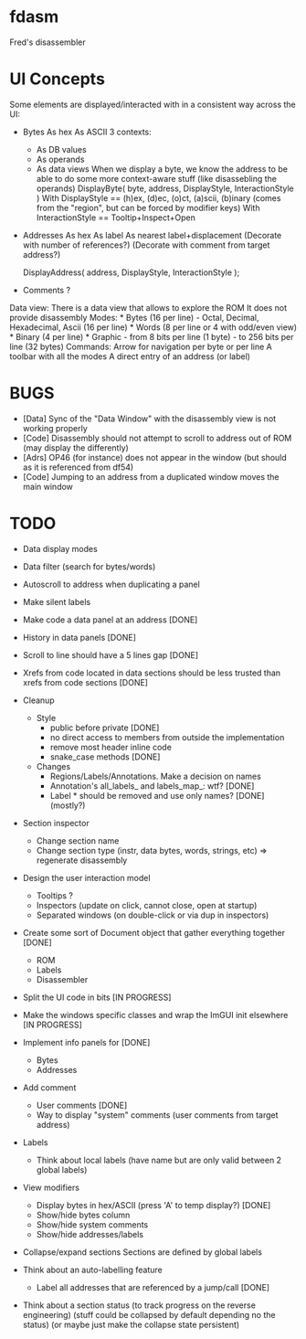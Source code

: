# fdasm
Fred's disassembler

# UI Concepts

Some elements are displayed/interacted with in a consistent way across the UI:
- Bytes
    As hex
    As ASCII
    3 contexts:
    - As DB values
    - As operands
    - As data views
    When we display a byte, we know the address to be able to do some more context-aware stuff (like disassebling the operands)
    DisplayByte( byte, address, DisplayStyle, InteractionStyle )
        With DisplayStyle ==
            (h)ex, (d)ec, (o)ct, (a)scii, (b)inary (comes from the "region", but can be forced by modifier keys)
        With InteractionStyle ==
            Tooltip+Inspect+Open

- Addresses
    As hex
    As label
    As nearest label+displacement
    (Decorate with number of references?)
    (Decorate with comment from target address?)

    DisplayAddress( address, DisplayStyle, InteractionStyle );

- Comments
    ?

Data view:
    There is a data view that allows to explore the ROM
    It does not provide disassembly
    Modes:
    * Bytes (16 per line)
        - Octal, Decimal, Hexadecimal, Ascii (16 per line)
    * Words (8 per line or 4 with odd/even view)
    * Binary (4 per line)
    * Graphic
        - from 8 bits per line (1 byte)
        - to 256 bits per line (32 bytes)
    Commands:
        Arrow for navigation per byte or per line
    A toolbar with all the modes
    A direct entry of an address (or label)

# BUGS

- [Data] Sync of the "Data Window" with the disassembly view is not working properly
- [Code] Disassembly should not attempt to scroll to address out of ROM (may display the differently)
- [Adrs] OP46 (for instance) does not appear in the window (but should as it is referenced from df54)
- [Code] Jumping to an address from a duplicated window moves the main window

# TODO

- Data display modes
- Data filter (search for bytes/words)
- Autoscroll to address when duplicating a panel
- Make silent labels
- Make code a data panel at an address [DONE]
- History in data panels [DONE]
- Scroll to line should have a 5 lines gap [DONE]
- Xrefs from code located in data sections should be less trusted than xrefs from code sections [DONE]
- Cleanup
    - Style
        - public before private [DONE]
        - no direct access to members from outside the implementation
        - remove most header inline code
        - snake_case methods [DONE]
    - Changes
        - Regions/Labels/Annotations. Make a decision on names
        - Annotation's all_labels_ and labels_map_: wtf? [DONE]
        - Label * should be removed and use only names? [DONE] (mostly?)


- Section inspector
    - Change section name
    - Change section type (instr, data bytes, words, strings, etc)
        => regenerate disassembly
- Design the user interaction model
    - Tooltips ?
    - Inspectors (update on click, cannot close, open at startup)
    - Separated windows (on double-click or via dup in inspectors)
- Create some sort of Document object that gather everything together [DONE]
    - ROM
    - Labels
    - Disassembler
- Split the UI code in bits [IN PROGRESS]
- Make the windows specific classes and wrap the ImGUI init elsewhere [IN PROGRESS]
- Implement info panels for [DONE]
    - Bytes
    - Addresses
- Add comment
    - User comments [DONE]
    - Way to display "system" comments (user comments from target address)
- Labels
    - Think about local labels (have name but are only valid between 2 global labels)
- View modifiers
    - Display bytes in hex/ASCII (press 'A' to temp display?) [DONE]
    - Show/hide bytes column
    - Show/hide system comments
    - Show/hide addresses/labels
- Collapse/expand sections
    Sections are defined by global labels
- Think about an auto-labelling feature
    - Label all addresses that are referenced by a jump/call [DONE]
- Think about a section status
    (to track progress on the reverse engineering)
    (stuff could be collapsed by default depending no the status)
    (or maybe just make the collapse state persistent)
